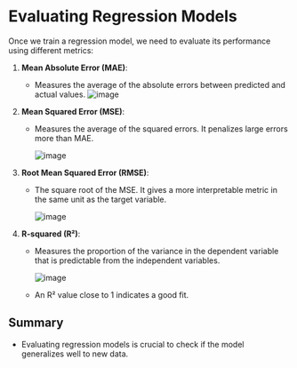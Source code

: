 # Evaluating Regression Models

Once we train a regression model, we need to evaluate its performance using different metrics:

1. **Mean Absolute Error (MAE)**:
   - Measures the average of the absolute errors between predicted and actual values.
        ![image](https://github.com/user-attachments/assets/3e1ead37-9d37-4227-836f-ab8547633c4a)


2. **Mean Squared Error (MSE)**:
   - Measures the average of the squared errors. It penalizes large errors more than MAE.

       ![image](https://github.com/user-attachments/assets/b3d7bc6e-5749-4472-9f82-72357500f5df)


3. **Root Mean Squared Error (RMSE)**:
   - The square root of the MSE. It gives a more interpretable metric in the same unit as the target variable.

      ![image](https://github.com/user-attachments/assets/84f9eaa2-86d4-4b2f-a883-ee09d737b2cb)


4. **R-squared (R²)**:
   - Measures the proportion of the variance in the dependent variable that is predictable from the independent variables.
     
      ![image](https://github.com/user-attachments/assets/58a112c5-ff9a-45b4-9059-fe62b73900c2)

   - An R² value close to 1 indicates a good fit.



## Summary
- Evaluating regression models is crucial to check if the model generalizes well to new data.

